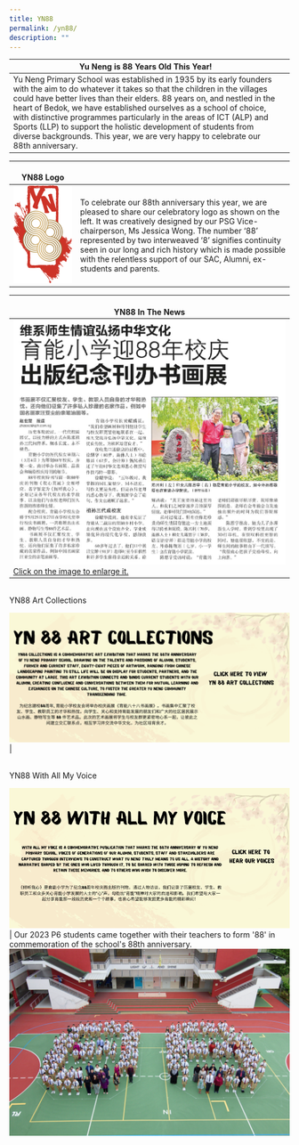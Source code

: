 ```yaml
---
title: YN88
permalink: /yn88/
description: ""
---
```

| Yu Neng is 88 Years Old This Year! |  |
| -------- | -------- |
|Yu Neng Primary School was established in 1935 by its early founders with the aim to do whatever it takes so that the children in the villages could have better lives than their elders. 88 years on, and nestled in the heart of Bedok, we have established ourselves as a school of choice, with distinctive programmes particularly in the areas of ICT (ALP) and Sports (LLP) to support the holistic development of students from diverse backgrounds. This year, we are very happy to celebrate our 88th anniversary.|

|<br>YN88 Logo |  |
| -------- | -------- |
|![](/images/YN88-logo-final.png)  |To celebrate our 88th anniversary this year, we are pleased to share our celebratory logo as shown on the left. It was creatively designed by our PSG Vice-chairperson, Ms Jessica Wong. The number ‘88’ represented by two interweaved ‘8’ signifies continuity seen in our long and rich history which is made possible with the relentless support of our SAC, Alumni, ex-students and parents.|

| <br><b>YN88 In The News</b> |
| -------- | 
| <a href="/images/YN88%20paper%20article.png"><img src="/images/YN88%20paper%20article.png">Click on the image to enlarge it.</a>   |

<br>YN88 Art Collections 

<a href="https://www.yunengpri.moe.edu.sg/yn88artcollections/"><img src="/images/YN88%20Collections.png"></a>|

<br>YN88 With All My Voice 

<a href="https://www.yunengpri.moe.edu.sg/yn88wamv/"><img src="/images/yn88%20with%20all%20my%20voice4.png"></a>|
Our 2023 P6 students came together with their teachers to form '88' in commemoration of the school's 88th anniversary. 
![YN88 formation](/images/yn88%20formation.jpg)